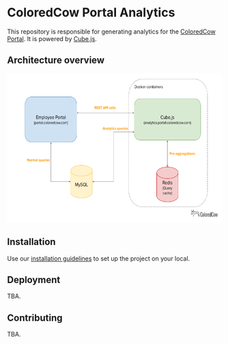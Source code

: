# ColoredCow Portal Analytics

This repository is responsible for generating analytics for the [ColoredCow Portal](https://github.com/ColoredCow/portal). It is powered by [Cube.js](https://github.com/cube-js/cube.js/).

## Architecture overview

<img src="./docs/images/architecture.png" height="350px" />

## Installation

Use our [installation guidelines](./docs/installation.md) to set up the project on your local.

## Deployment

TBA.

## Contributing

TBA.
